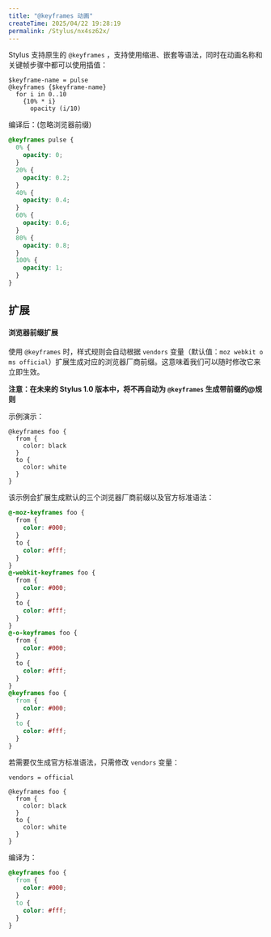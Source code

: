 ```yaml
---
title: "@keyframes 动画"
createTime: 2025/04/22 19:28:19
permalink: /Stylus/nx4sz62x/
---
```


Stylus 支持原生的 `@keyframes` ，支持使用缩进、嵌套等语法，同时在动画名称和关键帧步骤中都可以使用插值：

```styl
$keyframe-name = pulse
@keyframes {$keyframe-name}
  for i in 0..10
    {10% * i}
      opacity (i/10)
```

编译后：(忽略浏览器前缀)

```css
@keyframes pulse {
  0% {
    opacity: 0;
  }
  20% {
    opacity: 0.2;
  }
  40% {
    opacity: 0.4;
  }
  60% {
    opacity: 0.6;
  }
  80% {
    opacity: 0.8;
  }
  100% {
    opacity: 1;
  }
}
```

## 扩展

#### 浏览器前缀扩展

使用 `@keyframes` 时，样式规则会自动根据 `vendors` 变量（默认值：`moz webkit o ms official`）扩展生成对应的浏览器厂商前缀。这意味着我们可以随时修改它来立即生效。

**注意：在未来的 Stylus 1.0 版本中，将不再自动为 `@keyframes` 生成带前缀的@规则**

示例演示：

```styl
@keyframes foo {
  from {
    color: black
  }
  to {
    color: white
  }
}
```

该示例会扩展生成默认的三个浏览器厂商前缀以及官方标准语法：

```css
@-moz-keyframes foo {
  from {
    color: #000;
  }
  to {
    color: #fff;
  }
}
@-webkit-keyframes foo {
  from {
    color: #000;
  }
  to {
    color: #fff;
  }
}
@-o-keyframes foo {
  from {
    color: #000;
  }
  to {
    color: #fff;
  }
}
@keyframes foo {
  from {
    color: #000;
  }
  to {
    color: #fff;
  }
}
```

若需要仅生成官方标准语法，只需修改 `vendors` 变量：

```styl
vendors = official

@keyframes foo {
  from {
    color: black
  }
  to {
    color: white
  }
}
```

编译为：

```css
@keyframes foo {
  from {
    color: #000;
  }
  to {
    color: #fff;
  }
}
```
